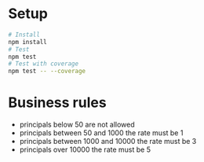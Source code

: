 # Setup
```sh
# Install
npm install
# Test
npm test
# Test with coverage
npm test -- --coverage
```

# Business rules
* principals below 50 are not allowed
* principals between 50 and 1000 the rate must be 1
* principals between 1000 and 10000 the rate must be 3
* principals over 10000 the rate must be 5